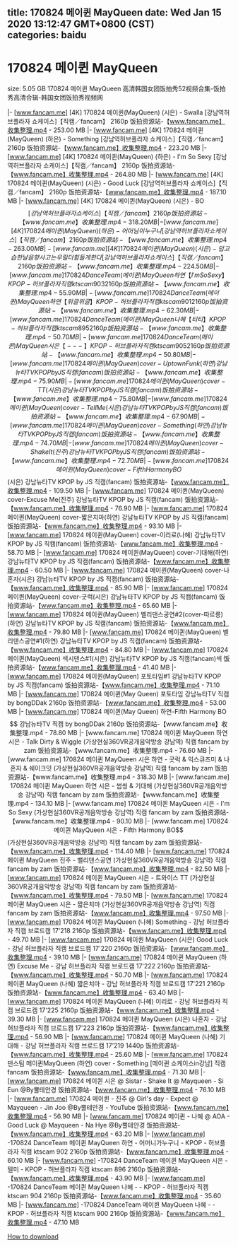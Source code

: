 
title: 170824 메이퀸 MayQueen
date: Wed Jan 15 2020 13:12:47 GMT+0800 (CST)    
categories: baidu
---

# 170824 메이퀸 MayQueen
size: 5.05 GB
 170824 메이퀸 MayQueen 高清韩国女团饭拍秀52视频合集-饭拍秀高清合辑-韩国女团饭拍秀视频网
 
|- [www.fancam.me] [4K] 170824 메이퀸(MayQueen) (시은) - Swalla [강남역허브플라자 쇼케이스]【직캠／fancam】 2160p 饭拍资源站-【www.fancam.me】收集整理.mp4 - 253.00 MB
|- [www.fancam.me] [4K] 170824 메이퀸(MayQueen) (하은) - Something [강남역허브플라자 쇼케이스]【직캠／fancam】 2160p 饭拍资源站-【www.fancam.me】收集整理.mp4 - 223.20 MB
|- [www.fancam.me] [4K] 170824 메이퀸(MayQueen) (하은) - I'm So Sexy [강남역허브플라자 쇼케이스]【직캠／fancam】 2160p 饭拍资源站-【www.fancam.me】收集整理.mp4 - 264.80 MB
|- [www.fancam.me] [4K] 170824 메이퀸(MayQueen) (시은) - Good Luck [강남역허브플라자 쇼케이스]【직캠／fancam】 2160p 饭拍资源站-【www.fancam.me】收集整理.mp4 - 187.10 MB
|- [www.fancam.me] [4K] 170824 메이퀸(MayQueen) (시은) - BO$$ [강남역허브플라자 쇼케이스]【직캠／fancam】 2160p 饭拍资源站-【www.fancam.me】收集整理.mp4 - 318.20 MB
|- [www.fancam.me] [4K] 170824 메이퀸(MayQueen) (하은) - 어머님이 누구니 [강남역허브플라자 쇼케이스]【직캠／fancam】 2160p 饭拍资源站-【www.fancam.me】收集整理.mp4 - 263.00 MB
|- [www.fancam.me] [4K] 170824 메이퀸(MayQueen) (시은) - 덥고 습한 날 음향사고는 우릴 더 힘들게 한다 [강남역허브플라자 쇼케이스]【직캠／fancam】 2160p 饭拍资源站-【www.fancam.me】收集整理.mp4 - 224.50 MB
|- [www.fancam.me] 170824 DanceTeam (메이퀸) MayQueen 하연 【 I'm So Sexy 】 KPOP - 허브플라자 직캠 ktscam 903 2160p 饭拍资源站-【www.fancam.me】收集整理.mp4 - 55.90 MB
|- [www.fancam.me] 170824 DanceTeam (메이퀸) MayQueen 하연 【 위글위글 】 KPOP - 허브플라자 직캠 ktscam 901 2160p 饭拍资源站-【www.fancam.me】收集整理.mp4 - 62.30 MB
|- [www.fancam.me] 170824 DanceTeam (메이퀸) MayQueen 나혜 【 티티 】 KPOP - 허브플라자 직캠 ktscam 895 2160p 饭拍资源站-【www.fancam.me】收集整理.mp4 - 50.70 MB
|- [www.fancam.me] 170824 DanceTeam (메이퀸) MayQueen 시은 【 --- 】 KPOP - 허브플라자 직캠 ktscam 905 2160p 饭拍资源站-【www.fancam.me】收集整理.mp4 - 50.80 MB
|- [www.fancam.me] 170824 메이퀸(MayQueen) cover-Uptown Funk(하연) 강남뉴타TV KPOP by JS 직캠(fancam) 饭拍资源站-【www.fancam.me】收集整理.mp4 - 75.90 MB
|- [www.fancam.me] 170824 메이퀸(MayQueen) cover-TT(시은) 강남뉴타TV KPOP by JS 직캠(fancam) 饭拍资源站-【www.fancam.me】收集整理.mp4 - 75.80 MB
|- [www.fancam.me] 170824 메이퀸(MayQueen) cover-Tell Me(시은) 강남뉴타TV KPOP by JS 직캠(fancam) 饭拍资源站-【www.fancam.me】收集整理.mp4 - 67.90 MB
|- [www.fancam.me] 170824 메이퀸(MayQueen) cover-Something(하연) 강남뉴타TV KPOP by JS 직캠(fancam) 饭拍资源站-【www.fancam.me】收集整理.mp4 - 74.70 MB
|- [www.fancam.me] 170824 메이퀸(MayQueen) cover-Shake It(진주) 강남뉴타TV KPOP by JS 직캠(fancam) 饭拍资源站-【www.fancam.me】收集整理.mp4 - 72.70 MB
|- [www.fancam.me] 170824 메이퀸(MayQueen) cover-Fifth Harmony BO$$(시은) 강남뉴타TV KPOP by JS 직캠(fancam) 饭拍资源站-【www.fancam.me】收集整理.mp4 - 109.50 MB
|- [www.fancam.me] 170824 메이퀸(MayQueen) cover-Excuse Me(진주) 강남뉴타TV KPOP by JS 직캠(fancam) 饭拍资源站-【www.fancam.me】收集整理.mp4 - 76.90 MB
|- [www.fancam.me] 170824 메이퀸(MayQueen) cover-짧은치마(하연) 강남뉴타TV KPOP by JS 직캠(fancam) 饭拍资源站-【www.fancam.me】收集整理.mp4 - 93.10 MB
|- [www.fancam.me] 170824 메이퀸(MayQueen) cover-이리로(나혜) 강남뉴타TV KPOP by JS 직캠(fancam) 饭拍资源站-【www.fancam.me】收集整理.mp4 - 58.70 MB
|- [www.fancam.me] 170824 메이퀸(MayQueen) cover-기대해(하연) 강남뉴타TV KPOP by JS 직캠(fancam) 饭拍资源站-【www.fancam.me】收集整理.mp4 - 60.50 MB
|- [www.fancam.me] 170824 메이퀸(MayQueen) cover-나혼자(시은) 강남뉴타TV KPOP by JS 직캠(fancam) 饭拍资源站-【www.fancam.me】收集整理.mp4 - 85.90 MB
|- [www.fancam.me] 170824 메이퀸(MayQueen) cover-굿럭(시은) 강남뉴타TV KPOP by JS 직캠(fancam) 饭拍资源站-【www.fancam.me】收集整理.mp4 - 65.60 MB
|- [www.fancam.me] 170824 메이퀸(MayQueen) 벨리댄스공연#2(cover-따르릉)(하연) 강남뉴타TV KPOP by JS 직캠(fancam) 饭拍资源站-【www.fancam.me】收集整理.mp4 - 79.80 MB
|- [www.fancam.me] 170824 메이퀸(MayQueen) 벨리댄스공연#1(하연) 강남뉴타TV KPOP by JS 직캠(fancam) 饭拍资源站-【www.fancam.me】收集整理.mp4 - 84.80 MB
|- [www.fancam.me] 170824 메이퀸(MayQueen) 섹시댄스#1(시은) 강남뉴타TV KPOP by JS 직캠(fancam)섹 饭拍资源站-【www.fancam.me】收集整理.mp4 - 41.40 MB
|- [www.fancam.me] 170824 메이퀸(MayQueen) 포토타임#1 강남뉴타TV KPOP by JS 직캠(fancam) 饭拍资源站-【www.fancam.me】收集整理.mp4 - 71.10 MB
|- [www.fancam.me] 170824 메이퀸(May Queen) 포토타임 강남뉴타TV 직캠 by bongDDak 2160p 饭拍资源站-【www.fancam.me】收集整理.mp4 - 53.00 MB
|- [www.fancam.me] 170824 메이퀸(May Queen) 하연-Fifth Harmony BO$$ 강남뉴타TV 직캠 by bongDDak 2160p 饭拍资源站-【www.fancam.me】收集整理.mp4 - 78.80 MB
|- [www.fancam.me] 170824 메이퀸 MayQueen 하연 시은 - Talk Dirty & Wiggle (가상현실360VR공개음악방송 강남역) 직캠 fancam by zam 饭拍资源站-【www.fancam.me】收集整理.mp4 - 76.60 MB
|- [www.fancam.me] 170824 메이퀸 MayQueen 시은 하연 - 굿럭 & 익스큐즈미 & 나혼자 & 쉐이크잇 (가상현실360VR공개음악방송 강남역) 직캠 fancam by zam 饭拍资源站-【www.fancam.me】收集整理.mp4 - 318.30 MB
|- [www.fancam.me] 170824 메이퀸 MayQueen 하연 시은 - 썸씽 & 기대해 (가상현실360VR공개음악방송 강남역) 직캠 fancam by zam 饭拍资源站-【www.fancam.me】收集整理.mp4 - 134.10 MB
|- [www.fancam.me] 170824 메이퀸 MayQueen 시은 - I'm So Sexy (가상현실360VR공개음악방송 강남역) 직캠 fancam by zam 饭拍资源站-【www.fancam.me】收集整理.mp4 - 90.10 MB
|- [www.fancam.me] 170824 메이퀸 MayQueen 시은 - Fifth Harmony BO$$ (가상현실360VR공개음악방송 강남역) 직캠 fancam by zam 饭拍资源站-【www.fancam.me】收集整理.mp4 - 114.40 MB
|- [www.fancam.me] 170824 메이퀸 MayQueen 진주 - 밸리댄스공연 (가상현실360VR공개음악방송 강남역) 직캠 fancam by zam 饭拍资源站-【www.fancam.me】收集整理.mp4 - 82.50 MB
|- [www.fancam.me] 170824 메이퀸 MayQueen 시은 - 트와이스 TT (가상현실360VR공개음악방송 강남역) 직캠 fancam by zam 饭拍资源站-【www.fancam.me】收集整理.mp4 - 79.50 MB
|- [www.fancam.me] 170824 메이퀸 MayQueen 시은 - 짧은치마 (가상현실360VR공개음악방송 강남역) 직캠 fancam by zam 饭拍资源站-【www.fancam.me】收集整理.mp4 - 97.50 MB
|- [www.fancam.me] 170824 메이퀸 MayQueen (나혜) Something - 강남 허브플라자 직캠 브로드캠 17'218 2160p 饭拍资源站-【www.fancam.me】收集整理.mp4 - 49.70 MB
|- [www.fancam.me] 170824 메이퀸 MayQueen (시은) Good Luck - 강남 허브플라자 직캠 브로드캠 17'220 2160p 饭拍资源站-【www.fancam.me】收集整理.mp4 - 39.10 MB
|- [www.fancam.me] 170824 메이퀸 MayQueen (하연) Excuse Me - 강남 허브플라자 직캠 브로드캠 17'222 2160p 饭拍资源站-【www.fancam.me】收集整理.mp4 - 50.70 MB
|- [www.fancam.me] 170824 메이퀸 MayQueen (나혜) 짧은치마 - 강남 허브플라자 직캠 브로드캠 17'221 2160p 饭拍资源站-【www.fancam.me】收集整理.mp4 - 63.40 MB
|- [www.fancam.me] 170824 메이퀸 MayQueen (나혜) 이리로 - 강남 허브플라자 직캠 브로드캠 17'225 2160p 饭拍资源站-【www.fancam.me】收集整理.mp4 - 39.30 MB
|- [www.fancam.me] 170824 메이퀸 MayQueen (시은) 나혼자 - 강남 허브플라자 직캠 브로드캠 17'223 2160p 饭拍资源站-【www.fancam.me】收集整理.mp4 - 56.90 MB
|- [www.fancam.me] 170824 메이퀸 MayQueen (나혜) 기대해 - 강남 허브플라자 직캠 브로드캠 17'219 1440p 饭拍资源站-【www.fancam.me】收集整理.mp4 - 25.60 MB
|- [www.fancam.me] 170824 댄스팀 메이퀸MayQueen (하연) cover - Something [메이퀸 쇼케이스in강남] 직캠fancam 饭拍资源站-【www.fancam.me】收集整理.mp4 - 71.30 MB
|- [www.fancam.me] 170824 메이퀸 시은 @ Sistar - Shake It @ Mayqueen - Si Eun @By뿔테안경 饭拍资源站-【www.fancam.me】收集整理.mp4 - 76.10 MB
|- [www.fancam.me] 170824 메이퀸 - 진주 @ Girl's day - Expect @ Mayqueen - Jin Joo @By뿔테안경 - YouTube 饭拍资源站-【www.fancam.me】收集整理.mp4 - 56.90 MB
|- [www.fancam.me] 170824 메이퀸 - 나혜 @ AOA - Good Luck @ Mayqueen - Na Hye @By뿔테안경 饭拍资源站-【www.fancam.me】收集整理.mp4 - 63.20 MB
|- [www.fancam.me] -170824 DanceTeam 메이퀸 MayQueen 하연 - 어머니가누구니 - KPOP - 허브플라자 직캠 ktscam 902 2160p 饭拍资源站-【www.fancam.me】收集整理.mp4 - 60.10 MB
|- [www.fancam.me] -170824 DanceTeam 메이퀸 MayQueen 시은 - 텔미 - KPOP - 허브플라자 직캠 ktscam 896 2160p 饭拍资源站-【www.fancam.me】收集整理.mp4 - 43.90 MB
|- [www.fancam.me] -170824 DanceTeam 메이퀸 MayQueen 나혜 - - KPOP - 허브플라자 직캠 ktscam 904 2160p 饭拍资源站-【www.fancam.me】收集整理.mp4 - 35.60 MB
|- [www.fancam.me] -170824 DanceTeam 메이퀸 MayQueen 나혜 - - KPOP - 허브플라자 직캠 ktscam 900 2160p 饭拍资源站-【www.fancam.me】收集整理.mp4 - 47.10 MB

[How to download](https://bpcam.bemobtrk.com/go/2ceec3aa-1ca2-46d6-b9ff-aaa5c184517c?jno=133)